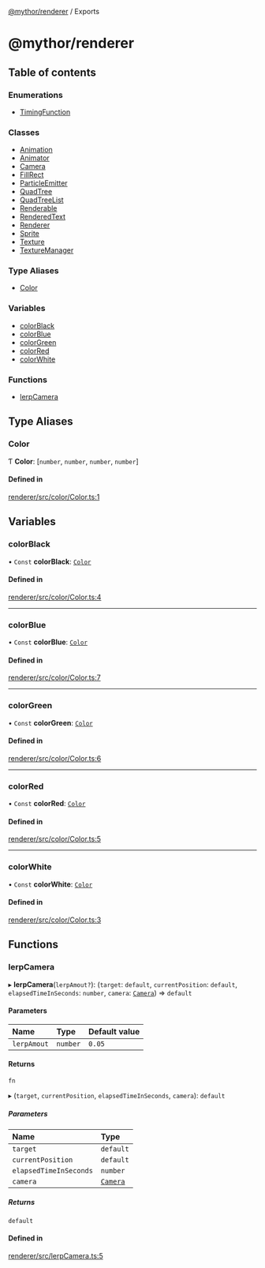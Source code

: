 [@mythor/renderer](README.md) / Exports

# @mythor/renderer

## Table of contents

### Enumerations

- [TimingFunction](enums/TimingFunction.md)

### Classes

- [Animation](classes/Animation.md)
- [Animator](classes/Animator.md)
- [Camera](classes/Camera.md)
- [FillRect](classes/FillRect.md)
- [ParticleEmitter](classes/ParticleEmitter.md)
- [QuadTree](classes/QuadTree.md)
- [QuadTreeList](classes/QuadTreeList.md)
- [Renderable](classes/Renderable.md)
- [RenderedText](classes/RenderedText.md)
- [Renderer](classes/Renderer.md)
- [Sprite](classes/Sprite.md)
- [Texture](classes/Texture.md)
- [TextureManager](classes/TextureManager.md)

### Type Aliases

- [Color](modules.md#color)

### Variables

- [colorBlack](modules.md#colorblack)
- [colorBlue](modules.md#colorblue)
- [colorGreen](modules.md#colorgreen)
- [colorRed](modules.md#colorred)
- [colorWhite](modules.md#colorwhite)

### Functions

- [lerpCamera](modules.md#lerpcamera)

## Type Aliases

### Color

Ƭ **Color**: [`number`, `number`, `number`, `number`]

#### Defined in

[renderer/src/color/Color.ts:1](https://github.com/desaintvincent/mythor/blob/6e85b1e/packages/renderer/src/color/Color.ts#L1)

## Variables

### colorBlack

• `Const` **colorBlack**: [`Color`](modules.md#color)

#### Defined in

[renderer/src/color/Color.ts:4](https://github.com/desaintvincent/mythor/blob/6e85b1e/packages/renderer/src/color/Color.ts#L4)

___

### colorBlue

• `Const` **colorBlue**: [`Color`](modules.md#color)

#### Defined in

[renderer/src/color/Color.ts:7](https://github.com/desaintvincent/mythor/blob/6e85b1e/packages/renderer/src/color/Color.ts#L7)

___

### colorGreen

• `Const` **colorGreen**: [`Color`](modules.md#color)

#### Defined in

[renderer/src/color/Color.ts:6](https://github.com/desaintvincent/mythor/blob/6e85b1e/packages/renderer/src/color/Color.ts#L6)

___

### colorRed

• `Const` **colorRed**: [`Color`](modules.md#color)

#### Defined in

[renderer/src/color/Color.ts:5](https://github.com/desaintvincent/mythor/blob/6e85b1e/packages/renderer/src/color/Color.ts#L5)

___

### colorWhite

• `Const` **colorWhite**: [`Color`](modules.md#color)

#### Defined in

[renderer/src/color/Color.ts:3](https://github.com/desaintvincent/mythor/blob/6e85b1e/packages/renderer/src/color/Color.ts#L3)

## Functions

### lerpCamera

▸ **lerpCamera**(`lerpAmout?`): (`target`: `default`, `currentPosition`: `default`, `elapsedTimeInSeconds`: `number`, `camera`: [`Camera`](classes/Camera.md)) => `default`

#### Parameters

| Name | Type | Default value |
| :------ | :------ | :------ |
| `lerpAmout` | `number` | `0.05` |

#### Returns

`fn`

▸ (`target`, `currentPosition`, `elapsedTimeInSeconds`, `camera`): `default`

##### Parameters

| Name | Type |
| :------ | :------ |
| `target` | `default` |
| `currentPosition` | `default` |
| `elapsedTimeInSeconds` | `number` |
| `camera` | [`Camera`](classes/Camera.md) |

##### Returns

`default`

#### Defined in

[renderer/src/lerpCamera.ts:5](https://github.com/desaintvincent/mythor/blob/6e85b1e/packages/renderer/src/lerpCamera.ts#L5)
